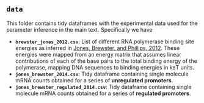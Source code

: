## `data`

This folder contains tidy dataframes with the experimental data used for the 
parameter inference in the main text. Specifically we have
- **`brewster_jones_2012.csv`**: List of different RNA polymerase binding site
  energies as inferred in [Jones, Brewster, and Phillips,
  2012](https://journals.plos.org/ploscompbiol/article?id=10.1371/journal.pcbi.1002811).
  These energies were mapped from an energy matrix that assumes linear
  contributions of each of the base pairs to the total binding energy of the
  polymerase, mapping DNA sequences to binding energies in kʙT units.
- **`jones_brewster_2014.csv`**: Tidy dataframe containing single molecule mRNA
  counts obtained for a series of **unregulated promoters**.
- **`jones_brewster_regulated_2014.csv`**: Tidy dataframe containing single
  molecule mRNA counts obtained for a series of **regulated promoters**. 